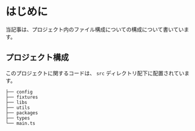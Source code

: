 # はじめに

当記事は、プロジェクト内のファイル構成についての構成について書いています。

## プロジェクト構成

このプロジェクトに関するコードは、 `src` ディレクトリ配下に配置されています。

```
├── config
├── fixtures
├── libs
├── utils
├── packages
├── types
└── main.ts
```
